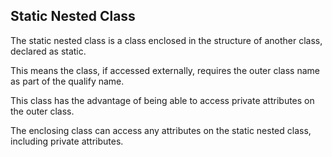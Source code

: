 ## Static Nested Class
The static nested class is a class enclosed in the structure of another class, declared as static.

This means the class, if accessed externally, requires the outer class name as part of the qualify name.

This class has the advantage of being able to access private attributes on the outer class.

The enclosing class can access any attributes on the static nested class, including private attributes.